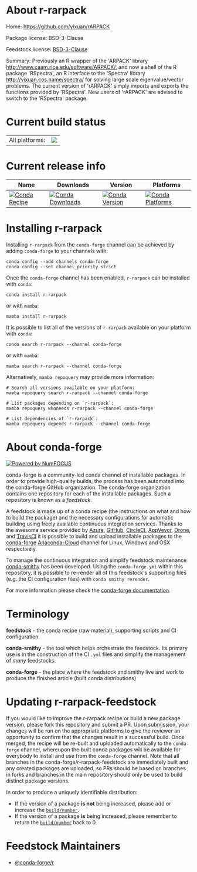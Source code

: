 About r-rarpack
===============

Home: https://github.com/yixuan/rARPACK

Package license: BSD-3-Clause

Feedstock license: [BSD-3-Clause](https://github.com/conda-forge/r-rarpack-feedstock/blob/main/LICENSE.txt)

Summary: Previously an R wrapper of the 'ARPACK' library <http://www.caam.rice.edu/software/ARPACK/>, and now a shell of the R package 'RSpectra', an R interface to the 'Spectra' library <http://yixuan.cos.name/spectra/> for solving large scale eigenvalue/vector problems. The current version of 'rARPACK' simply imports and exports the functions provided by 'RSpectra'. New users of 'rARPACK' are advised to switch to the 'RSpectra' package.

Current build status
====================


<table><tr><td>All platforms:</td>
    <td>
      <a href="https://dev.azure.com/conda-forge/feedstock-builds/_build/latest?definitionId=1508&branchName=main">
        <img src="https://dev.azure.com/conda-forge/feedstock-builds/_apis/build/status/r-rarpack-feedstock?branchName=main">
      </a>
    </td>
  </tr>
</table>

Current release info
====================

| Name | Downloads | Version | Platforms |
| --- | --- | --- | --- |
| [![Conda Recipe](https://img.shields.io/badge/recipe-r--rarpack-green.svg)](https://anaconda.org/conda-forge/r-rarpack) | [![Conda Downloads](https://img.shields.io/conda/dn/conda-forge/r-rarpack.svg)](https://anaconda.org/conda-forge/r-rarpack) | [![Conda Version](https://img.shields.io/conda/vn/conda-forge/r-rarpack.svg)](https://anaconda.org/conda-forge/r-rarpack) | [![Conda Platforms](https://img.shields.io/conda/pn/conda-forge/r-rarpack.svg)](https://anaconda.org/conda-forge/r-rarpack) |

Installing r-rarpack
====================

Installing `r-rarpack` from the `conda-forge` channel can be achieved by adding `conda-forge` to your channels with:

```
conda config --add channels conda-forge
conda config --set channel_priority strict
```

Once the `conda-forge` channel has been enabled, `r-rarpack` can be installed with `conda`:

```
conda install r-rarpack
```

or with `mamba`:

```
mamba install r-rarpack
```

It is possible to list all of the versions of `r-rarpack` available on your platform with `conda`:

```
conda search r-rarpack --channel conda-forge
```

or with `mamba`:

```
mamba search r-rarpack --channel conda-forge
```

Alternatively, `mamba repoquery` may provide more information:

```
# Search all versions available on your platform:
mamba repoquery search r-rarpack --channel conda-forge

# List packages depending on `r-rarpack`:
mamba repoquery whoneeds r-rarpack --channel conda-forge

# List dependencies of `r-rarpack`:
mamba repoquery depends r-rarpack --channel conda-forge
```


About conda-forge
=================

[![Powered by
NumFOCUS](https://img.shields.io/badge/powered%20by-NumFOCUS-orange.svg?style=flat&colorA=E1523D&colorB=007D8A)](https://numfocus.org)

conda-forge is a community-led conda channel of installable packages.
In order to provide high-quality builds, the process has been automated into the
conda-forge GitHub organization. The conda-forge organization contains one repository
for each of the installable packages. Such a repository is known as a *feedstock*.

A feedstock is made up of a conda recipe (the instructions on what and how to build
the package) and the necessary configurations for automatic building using freely
available continuous integration services. Thanks to the awesome service provided by
[Azure](https://azure.microsoft.com/en-us/services/devops/), [GitHub](https://github.com/),
[CircleCI](https://circleci.com/), [AppVeyor](https://www.appveyor.com/),
[Drone](https://cloud.drone.io/welcome), and [TravisCI](https://travis-ci.com/)
it is possible to build and upload installable packages to the
[conda-forge](https://anaconda.org/conda-forge) [Anaconda-Cloud](https://anaconda.org/)
channel for Linux, Windows and OSX respectively.

To manage the continuous integration and simplify feedstock maintenance
[conda-smithy](https://github.com/conda-forge/conda-smithy) has been developed.
Using the ``conda-forge.yml`` within this repository, it is possible to re-render all of
this feedstock's supporting files (e.g. the CI configuration files) with ``conda smithy rerender``.

For more information please check the [conda-forge documentation](https://conda-forge.org/docs/).

Terminology
===========

**feedstock** - the conda recipe (raw material), supporting scripts and CI configuration.

**conda-smithy** - the tool which helps orchestrate the feedstock.
                   Its primary use is in the construction of the CI ``.yml`` files
                   and simplify the management of *many* feedstocks.

**conda-forge** - the place where the feedstock and smithy live and work to
                  produce the finished article (built conda distributions)


Updating r-rarpack-feedstock
============================

If you would like to improve the r-rarpack recipe or build a new
package version, please fork this repository and submit a PR. Upon submission,
your changes will be run on the appropriate platforms to give the reviewer an
opportunity to confirm that the changes result in a successful build. Once
merged, the recipe will be re-built and uploaded automatically to the
`conda-forge` channel, whereupon the built conda packages will be available for
everybody to install and use from the `conda-forge` channel.
Note that all branches in the conda-forge/r-rarpack-feedstock are
immediately built and any created packages are uploaded, so PRs should be based
on branches in forks and branches in the main repository should only be used to
build distinct package versions.

In order to produce a uniquely identifiable distribution:
 * If the version of a package **is not** being increased, please add or increase
   the [``build/number``](https://docs.conda.io/projects/conda-build/en/latest/resources/define-metadata.html#build-number-and-string).
 * If the version of a package **is** being increased, please remember to return
   the [``build/number``](https://docs.conda.io/projects/conda-build/en/latest/resources/define-metadata.html#build-number-and-string)
   back to 0.

Feedstock Maintainers
=====================

* [@conda-forge/r](https://github.com/conda-forge/r/)

